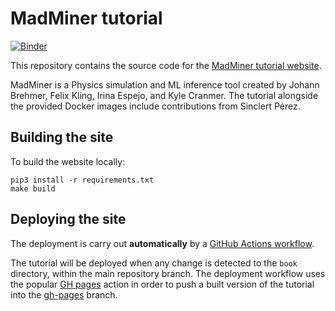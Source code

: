 # MadMiner tutorial

[![Binder][madminer-tutorial-binder-logo]][madminer-tutorial-binder-link]

This repository contains the source code for the [MadMiner tutorial website][madminer-tutorial-web].

MadMiner is a Physics simulation and ML inference tool created by Johann Brehmer, Felix Kling, Irina Espejo,
and Kyle Cranmer. The tutorial alongside the provided Docker images include contributions from Sinclert Pérez.


## Building the site
To build the website locally:

```shell
pip3 install -r requirements.txt
make build
```


## Deploying the site
The deployment is carry out **automatically** by a [GitHub Actions workflow][madminer-tutorial-workflow-web].


The tutorial will be deployed when any change is detected to the `book` directory, within the main repository branch.
The deployment workflow uses the popular [GH pages][github-pages-action] action in order to push a built version
of the tutorial into the [gh-pages][madminer-tutorial-branch-pages] branch.


[github-pages-action]: https://github.com/marketplace/actions/github-pages-action
[madminer-tutorial-web]: https://madminer-tool.github.io/madminer-tutorial
[madminer-tutorial-binder-link]: https://mybinder.org/v2/gh/madminer-tool/madminer-tutorial/master
[madminer-tutorial-binder-logo]: https://mybinder.org/badge_logo.svg
[madminer-tutorial-branch-pages]: https://github.com/madminer-tool/madminer-tutorial/tree/gh-pages
[madminer-tutorial-workflow-web]: https://github.com/madminer-tool/madminer-tutorial/blob/master/.github/workflows/web.yml
